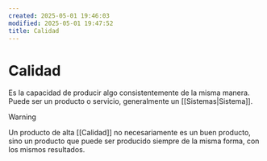 ```yaml
---
created: 2025-05-01 19:46:03
modified: 2025-05-01 19:47:52
title: Calidad
---
```


# Calidad

Es la capacidad de producir algo consistentemente de la misma manera. Puede ser un producto o servicio, generalmente un [[Sistemas|Sistema]].

> [!warning]
> Un producto de alta [[Calidad]] no necesariamente es un buen producto, sino un producto que puede ser producido siempre de la misma forma, con los mismos resultados.
